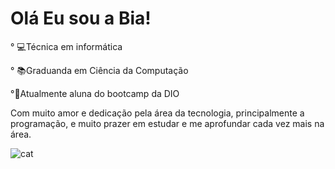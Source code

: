 # Olá Eu sou a Bia!

° 💻Técnica em informática

° 📚Graduanda em Ciência da Computação

°🎯Atualmente aluna do bootcamp da DIO

Com muito amor e dedicação pela área da tecnologia, principalmente a programação, e muito prazer em estudar e me aprofundar cada vez mais na área.

![cat](https://github.com/user-attachments/assets/ed3b61dc-9adf-49c4-90d8-f9a21ddb85c5)
